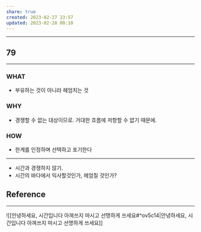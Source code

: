 ```yaml
---
share: true
created: 2023-02-27 23:57
updated: 2023-02-28 00:10
---
```


---
## 79
---
### WHAT
- 부유하는 것이 아니라 헤엄치는 것
### WHY
- 경쟁할 수 없는 대상이므로. 거대한 흐름에 저항할 수 없기 때문에.
### HOW
- 한계를 인정하며 선택하고 포기한다
---

- 시간과 경쟁하지 않기.
- 시간의 바다에서 익사할것인가, 헤엄칠 것인가?

## Reference
---

![[안녕하세요, 시간입니다  아껴쓰지 마시고 선명하게 쓰세요#^ov5c14|안녕하세요, 시간입니다  아껴쓰지 마시고 선명하게 쓰세요]]
